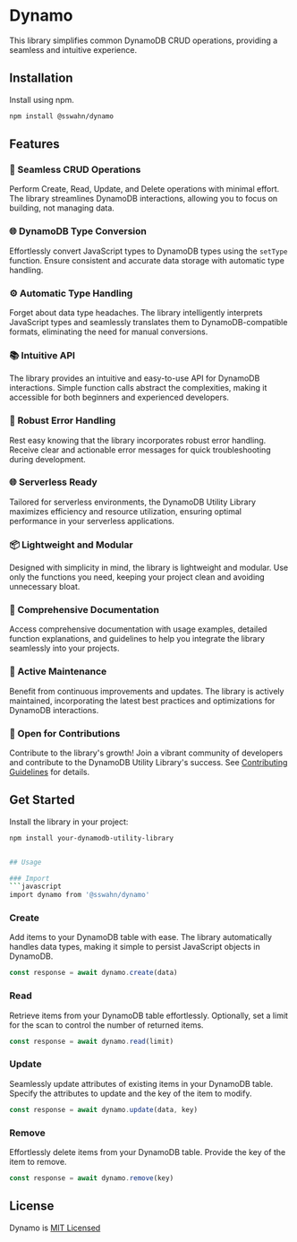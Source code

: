 # Dynamo

This library simplifies common DynamoDB CRUD operations, providing a seamless and intuitive experience.  

## Installation  
Install using npm.  
```bash
npm install @sswahn/dynamo
```

## Features

### 🚀 Seamless CRUD Operations
Perform Create, Read, Update, and Delete operations with minimal effort. The library streamlines DynamoDB interactions, allowing you to focus on building, not managing data.

### 🌐 DynamoDB Type Conversion
Effortlessly convert JavaScript types to DynamoDB types using the `setType` function. Ensure consistent and accurate data storage with automatic type handling.

### ⚙️ Automatic Type Handling
Forget about data type headaches. The library intelligently interprets JavaScript types and seamlessly translates them to DynamoDB-compatible formats, eliminating the need for manual conversions.

### 📚 Intuitive API
The library provides an intuitive and easy-to-use API for DynamoDB interactions. Simple function calls abstract the complexities, making it accessible for both beginners and experienced developers.

### 🧪 Robust Error Handling
Rest easy knowing that the library incorporates robust error handling. Receive clear and actionable error messages for quick troubleshooting during development.

### 🌐 Serverless Ready
Tailored for serverless environments, the DynamoDB Utility Library maximizes efficiency and resource utilization, ensuring optimal performance in your serverless applications.

### 📦 Lightweight and Modular
Designed with simplicity in mind, the library is lightweight and modular. Use only the functions you need, keeping your project clean and avoiding unnecessary bloat.

### 📖 Comprehensive Documentation
Access comprehensive documentation with usage examples, detailed function explanations, and guidelines to help you integrate the library seamlessly into your projects.

### 🔄 Active Maintenance
Benefit from continuous improvements and updates. The library is actively maintained, incorporating the latest best practices and optimizations for DynamoDB interactions.

### 🤝 Open for Contributions
Contribute to the library's growth! Join a vibrant community of developers and contribute to the DynamoDB Utility Library's success. See [Contributing Guidelines](CONTRIBUTING.md) for details.

## Get Started

Install the library in your project:

```bash
npm install your-dynamodb-utility-library


## Usage  

### Import
```javascript
import dynamo from '@sswahn/dynamo'
```

### Create
Add items to your DynamoDB table with ease. The library automatically handles data types, making it simple to persist JavaScript objects in DynamoDB.
```javascript
const response = await dynamo.create(data)
```  

### Read
Retrieve items from your DynamoDB table effortlessly. Optionally, set a limit for the scan to control the number of returned items.
```javascript
const response = await dynamo.read(limit)
```  

### Update
Seamlessly update attributes of existing items in your DynamoDB table. Specify the attributes to update and the key of the item to modify. 
```javascript
const response = await dynamo.update(data, key)
```

### Remove
Effortlessly delete items from your DynamoDB table. Provide the key of the item to remove.
```javascript
const response = await dynamo.remove(key)
```  

## License
Dynamo is [MIT Licensed](https://github.com/sswahn/dynamo/blob/main/LICENSE)
